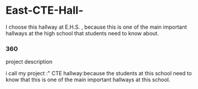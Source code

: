 # East-CTE-Hall-
 I choose this hallway at E.H.S. , because this is one of the main important hallways at the high school that students need to know about.

### 360

<script src='//vizor.io/static/scripts/vizor-360-embed.js' data-vizorurl='//vizor.io/embed/swaboikj15/east-cte-hallway'></script>

project description

i call my project :" CTE hallway:because  the students at this school need to know that this is one of the main important hallways at this school.
